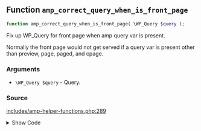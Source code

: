 ## Function `amp_correct_query_when_is_front_page`

```php
function amp_correct_query_when_is_front_page( \WP_Query $query );
```

Fix up WP_Query for front page when amp query var is present.

Normally the front page would not get served if a query var is present other than preview, page, paged, and cpage.

### Arguments

* `\WP_Query $query` - Query.

### Source

[includes/amp-helper-functions.php:289](TODO)

<details>
<summary>Show Code</summary>

```php
<php ?>```

</details>
